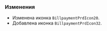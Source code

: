 ### Изменения

- Изменена иконка `BillpaymentPrdIcon20`.
- Добавлена иконка `BillpaymentPrdIcon32`.
